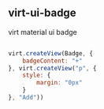 ## virt-ui-badge

virt material ui badge

```javascript

virt.createView(Badge, {
    badgeContent: "+"
}, virt.createView("p", {
    style: {
        margin: "0px"
    }
}, "Add"))
```
